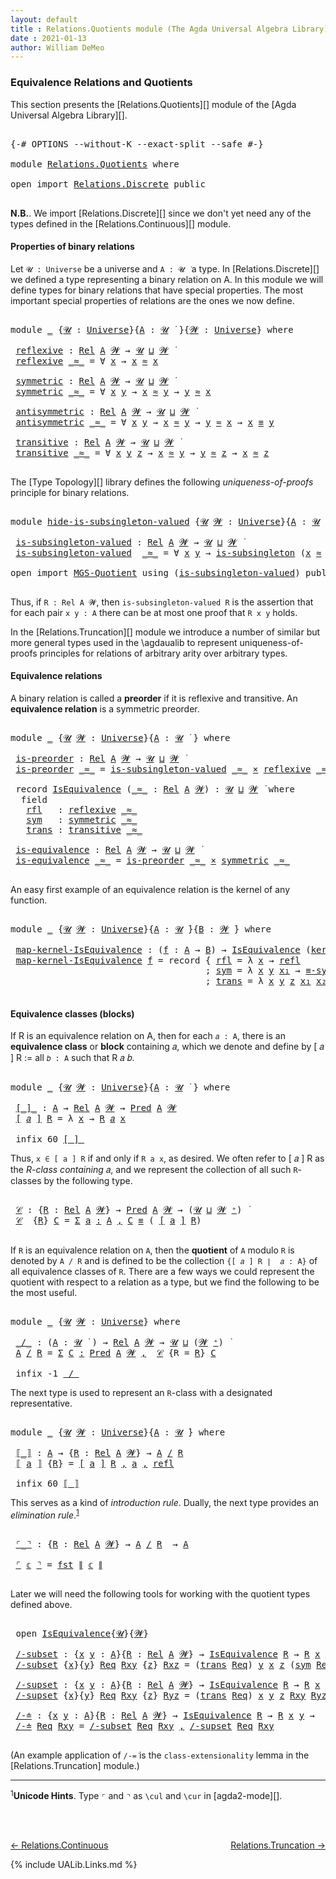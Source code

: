 ```yaml
---
layout: default
title : Relations.Quotients module (The Agda Universal Algebra Library)
date : 2021-01-13
author: William DeMeo
---
```


### <a id="equivalence-relations-and-quotients">Equivalence Relations and Quotients</a>

This section presents the [Relations.Quotients][] module of the [Agda Universal Algebra Library][].

<pre class="Agda">

<a id="342" class="Symbol">{-#</a> <a id="346" class="Keyword">OPTIONS</a> <a id="354" class="Pragma">--without-K</a> <a id="366" class="Pragma">--exact-split</a> <a id="380" class="Pragma">--safe</a> <a id="387" class="Symbol">#-}</a>

<a id="392" class="Keyword">module</a> <a id="399" href="Relations.Quotients.html" class="Module">Relations.Quotients</a> <a id="419" class="Keyword">where</a>

<a id="426" class="Keyword">open</a> <a id="431" class="Keyword">import</a> <a id="438" href="Relations.Discrete.html" class="Module">Relations.Discrete</a> <a id="457" class="Keyword">public</a>

</pre>

**N.B.**. We import [Relations.Discrete][] since we don't yet need any of the types defined in the [Relations.Continuous][] module.


#### <a id="properties-of-binary-relations">Properties of binary relations</a>

Let `𝓤 : Universe` be a universe and `A : 𝓤 ̇` a type.  In [Relations.Discrete][] we defined a type representing a binary relation on A.  In this module we will define types for binary relations that have special properties. The most important special properties of relations are the ones we now define.

<pre class="Agda">

<a id="1010" class="Keyword">module</a> <a id="1017" href="Relations.Quotients.html#1017" class="Module">_</a> <a id="1019" class="Symbol">{</a><a id="1020" href="Relations.Quotients.html#1020" class="Bound">𝓤</a> <a id="1022" class="Symbol">:</a> <a id="1024" href="Agda.Primitive.html#423" class="Postulate">Universe</a><a id="1032" class="Symbol">}{</a><a id="1034" href="Relations.Quotients.html#1034" class="Bound">A</a> <a id="1036" class="Symbol">:</a> <a id="1038" href="Relations.Quotients.html#1020" class="Bound">𝓤</a> <a id="1040" href="Universes.html#403" class="Function Operator">̇</a> <a id="1042" class="Symbol">}{</a><a id="1044" href="Relations.Quotients.html#1044" class="Bound">𝓦</a> <a id="1046" class="Symbol">:</a> <a id="1048" href="Agda.Primitive.html#423" class="Postulate">Universe</a><a id="1056" class="Symbol">}</a> <a id="1058" class="Keyword">where</a>

 <a id="1066" href="Relations.Quotients.html#1066" class="Function">reflexive</a> <a id="1076" class="Symbol">:</a> <a id="1078" href="Relations.Discrete.html#6780" class="Function">Rel</a> <a id="1082" href="Relations.Quotients.html#1034" class="Bound">A</a> <a id="1084" href="Relations.Quotients.html#1044" class="Bound">𝓦</a> <a id="1086" class="Symbol">→</a> <a id="1088" href="Relations.Quotients.html#1020" class="Bound">𝓤</a> <a id="1090" href="Agda.Primitive.html#636" class="Primitive Operator">⊔</a> <a id="1092" href="Relations.Quotients.html#1044" class="Bound">𝓦</a> <a id="1094" href="Universes.html#403" class="Function Operator">̇</a>
 <a id="1097" href="Relations.Quotients.html#1066" class="Function">reflexive</a> <a id="1107" href="Relations.Quotients.html#1107" class="Bound Operator">_≈_</a> <a id="1111" class="Symbol">=</a> <a id="1113" class="Symbol">∀</a> <a id="1115" href="Relations.Quotients.html#1115" class="Bound">x</a> <a id="1117" class="Symbol">→</a> <a id="1119" href="Relations.Quotients.html#1115" class="Bound">x</a> <a id="1121" href="Relations.Quotients.html#1107" class="Bound Operator">≈</a> <a id="1123" href="Relations.Quotients.html#1115" class="Bound">x</a>

 <a id="1127" href="Relations.Quotients.html#1127" class="Function">symmetric</a> <a id="1137" class="Symbol">:</a> <a id="1139" href="Relations.Discrete.html#6780" class="Function">Rel</a> <a id="1143" href="Relations.Quotients.html#1034" class="Bound">A</a> <a id="1145" href="Relations.Quotients.html#1044" class="Bound">𝓦</a> <a id="1147" class="Symbol">→</a> <a id="1149" href="Relations.Quotients.html#1020" class="Bound">𝓤</a> <a id="1151" href="Agda.Primitive.html#636" class="Primitive Operator">⊔</a> <a id="1153" href="Relations.Quotients.html#1044" class="Bound">𝓦</a> <a id="1155" href="Universes.html#403" class="Function Operator">̇</a>
 <a id="1158" href="Relations.Quotients.html#1127" class="Function">symmetric</a> <a id="1168" href="Relations.Quotients.html#1168" class="Bound Operator">_≈_</a> <a id="1172" class="Symbol">=</a> <a id="1174" class="Symbol">∀</a> <a id="1176" href="Relations.Quotients.html#1176" class="Bound">x</a> <a id="1178" href="Relations.Quotients.html#1178" class="Bound">y</a> <a id="1180" class="Symbol">→</a> <a id="1182" href="Relations.Quotients.html#1176" class="Bound">x</a> <a id="1184" href="Relations.Quotients.html#1168" class="Bound Operator">≈</a> <a id="1186" href="Relations.Quotients.html#1178" class="Bound">y</a> <a id="1188" class="Symbol">→</a> <a id="1190" href="Relations.Quotients.html#1178" class="Bound">y</a> <a id="1192" href="Relations.Quotients.html#1168" class="Bound Operator">≈</a> <a id="1194" href="Relations.Quotients.html#1176" class="Bound">x</a>

 <a id="1198" href="Relations.Quotients.html#1198" class="Function">antisymmetric</a> <a id="1212" class="Symbol">:</a> <a id="1214" href="Relations.Discrete.html#6780" class="Function">Rel</a> <a id="1218" href="Relations.Quotients.html#1034" class="Bound">A</a> <a id="1220" href="Relations.Quotients.html#1044" class="Bound">𝓦</a> <a id="1222" class="Symbol">→</a> <a id="1224" href="Relations.Quotients.html#1020" class="Bound">𝓤</a> <a id="1226" href="Agda.Primitive.html#636" class="Primitive Operator">⊔</a> <a id="1228" href="Relations.Quotients.html#1044" class="Bound">𝓦</a> <a id="1230" href="Universes.html#403" class="Function Operator">̇</a>
 <a id="1233" href="Relations.Quotients.html#1198" class="Function">antisymmetric</a> <a id="1247" href="Relations.Quotients.html#1247" class="Bound Operator">_≈_</a> <a id="1251" class="Symbol">=</a> <a id="1253" class="Symbol">∀</a> <a id="1255" href="Relations.Quotients.html#1255" class="Bound">x</a> <a id="1257" href="Relations.Quotients.html#1257" class="Bound">y</a> <a id="1259" class="Symbol">→</a> <a id="1261" href="Relations.Quotients.html#1255" class="Bound">x</a> <a id="1263" href="Relations.Quotients.html#1247" class="Bound Operator">≈</a> <a id="1265" href="Relations.Quotients.html#1257" class="Bound">y</a> <a id="1267" class="Symbol">→</a> <a id="1269" href="Relations.Quotients.html#1257" class="Bound">y</a> <a id="1271" href="Relations.Quotients.html#1247" class="Bound Operator">≈</a> <a id="1273" href="Relations.Quotients.html#1255" class="Bound">x</a> <a id="1275" class="Symbol">→</a> <a id="1277" href="Relations.Quotients.html#1255" class="Bound">x</a> <a id="1279" href="Overture.Equality.html#2389" class="Datatype Operator">≡</a> <a id="1281" href="Relations.Quotients.html#1257" class="Bound">y</a>

 <a id="1285" href="Relations.Quotients.html#1285" class="Function">transitive</a> <a id="1296" class="Symbol">:</a> <a id="1298" href="Relations.Discrete.html#6780" class="Function">Rel</a> <a id="1302" href="Relations.Quotients.html#1034" class="Bound">A</a> <a id="1304" href="Relations.Quotients.html#1044" class="Bound">𝓦</a> <a id="1306" class="Symbol">→</a> <a id="1308" href="Relations.Quotients.html#1020" class="Bound">𝓤</a> <a id="1310" href="Agda.Primitive.html#636" class="Primitive Operator">⊔</a> <a id="1312" href="Relations.Quotients.html#1044" class="Bound">𝓦</a> <a id="1314" href="Universes.html#403" class="Function Operator">̇</a>
 <a id="1317" href="Relations.Quotients.html#1285" class="Function">transitive</a> <a id="1328" href="Relations.Quotients.html#1328" class="Bound Operator">_≈_</a> <a id="1332" class="Symbol">=</a> <a id="1334" class="Symbol">∀</a> <a id="1336" href="Relations.Quotients.html#1336" class="Bound">x</a> <a id="1338" href="Relations.Quotients.html#1338" class="Bound">y</a> <a id="1340" href="Relations.Quotients.html#1340" class="Bound">z</a> <a id="1342" class="Symbol">→</a> <a id="1344" href="Relations.Quotients.html#1336" class="Bound">x</a> <a id="1346" href="Relations.Quotients.html#1328" class="Bound Operator">≈</a> <a id="1348" href="Relations.Quotients.html#1338" class="Bound">y</a> <a id="1350" class="Symbol">→</a> <a id="1352" href="Relations.Quotients.html#1338" class="Bound">y</a> <a id="1354" href="Relations.Quotients.html#1328" class="Bound Operator">≈</a> <a id="1356" href="Relations.Quotients.html#1340" class="Bound">z</a> <a id="1358" class="Symbol">→</a> <a id="1360" href="Relations.Quotients.html#1336" class="Bound">x</a> <a id="1362" href="Relations.Quotients.html#1328" class="Bound Operator">≈</a> <a id="1364" href="Relations.Quotients.html#1340" class="Bound">z</a>

</pre>

The [Type Topology][] library defines the following *uniqueness-of-proofs* principle for binary relations.

<pre class="Agda">

<a id="1501" class="Keyword">module</a> <a id="hide-is-subsingleton-valued"></a><a id="1508" href="Relations.Quotients.html#1508" class="Module">hide-is-subsingleton-valued</a> <a id="1536" class="Symbol">{</a><a id="1537" href="Relations.Quotients.html#1537" class="Bound">𝓤</a> <a id="1539" href="Relations.Quotients.html#1539" class="Bound">𝓦</a> <a id="1541" class="Symbol">:</a> <a id="1543" href="Agda.Primitive.html#423" class="Postulate">Universe</a><a id="1551" class="Symbol">}{</a><a id="1553" href="Relations.Quotients.html#1553" class="Bound">A</a> <a id="1555" class="Symbol">:</a> <a id="1557" href="Relations.Quotients.html#1537" class="Bound">𝓤</a> <a id="1559" href="Universes.html#403" class="Function Operator">̇</a> <a id="1561" class="Symbol">}</a> <a id="1563" class="Keyword">where</a>

 <a id="hide-is-subsingleton-valued.is-subsingleton-valued"></a><a id="1571" href="Relations.Quotients.html#1571" class="Function">is-subsingleton-valued</a> <a id="1594" class="Symbol">:</a> <a id="1596" href="Relations.Discrete.html#6780" class="Function">Rel</a> <a id="1600" href="Relations.Quotients.html#1553" class="Bound">A</a> <a id="1602" href="Relations.Quotients.html#1539" class="Bound">𝓦</a> <a id="1604" class="Symbol">→</a> <a id="1606" href="Relations.Quotients.html#1537" class="Bound">𝓤</a> <a id="1608" href="Agda.Primitive.html#636" class="Primitive Operator">⊔</a> <a id="1610" href="Relations.Quotients.html#1539" class="Bound">𝓦</a> <a id="1612" href="Universes.html#403" class="Function Operator">̇</a>
 <a id="1615" href="Relations.Quotients.html#1571" class="Function">is-subsingleton-valued</a>  <a id="1639" href="Relations.Quotients.html#1639" class="Bound Operator">_≈_</a> <a id="1643" class="Symbol">=</a> <a id="1645" class="Symbol">∀</a> <a id="1647" href="Relations.Quotients.html#1647" class="Bound">x</a> <a id="1649" href="Relations.Quotients.html#1649" class="Bound">y</a> <a id="1651" class="Symbol">→</a> <a id="1653" href="MGS-Basic-UF.html#743" class="Function">is-subsingleton</a> <a id="1669" class="Symbol">(</a><a id="1670" href="Relations.Quotients.html#1647" class="Bound">x</a> <a id="1672" href="Relations.Quotients.html#1639" class="Bound Operator">≈</a> <a id="1674" href="Relations.Quotients.html#1649" class="Bound">y</a><a id="1675" class="Symbol">)</a>

<a id="1678" class="Keyword">open</a> <a id="1683" class="Keyword">import</a> <a id="1690" href="MGS-Quotient.html" class="Module">MGS-Quotient</a> <a id="1703" class="Keyword">using</a> <a id="1709" class="Symbol">(</a><a id="1710" href="MGS-Quotient.html#398" class="Function">is-subsingleton-valued</a><a id="1732" class="Symbol">)</a> <a id="1734" class="Keyword">public</a>

</pre>

Thus, if `R : Rel A 𝓦`, then `is-subsingleton-valued R` is the assertion that for each pair `x y : A` there can be at most one proof that `R x y` holds.

In the [Relations.Truncation][] module we introduce a number of similar but more general types used in the \agdaualib to represent uniqueness-of-proofs principles for relations of arbitrary arity over arbitrary types.


#### <a id="equivalence-classes">Equivalence relations</a>

A binary relation is called a **preorder** if it is reflexive and transitive. An **equivalence relation** is a symmetric preorder.


<pre class="Agda">

<a id="2335" class="Keyword">module</a> <a id="2342" href="Relations.Quotients.html#2342" class="Module">_</a> <a id="2344" class="Symbol">{</a><a id="2345" href="Relations.Quotients.html#2345" class="Bound">𝓤</a> <a id="2347" href="Relations.Quotients.html#2347" class="Bound">𝓦</a> <a id="2349" class="Symbol">:</a> <a id="2351" href="Agda.Primitive.html#423" class="Postulate">Universe</a><a id="2359" class="Symbol">}{</a><a id="2361" href="Relations.Quotients.html#2361" class="Bound">A</a> <a id="2363" class="Symbol">:</a> <a id="2365" href="Relations.Quotients.html#2345" class="Bound">𝓤</a> <a id="2367" href="Universes.html#403" class="Function Operator">̇</a> <a id="2369" class="Symbol">}</a> <a id="2371" class="Keyword">where</a>

 <a id="2379" href="Relations.Quotients.html#2379" class="Function">is-preorder</a> <a id="2391" class="Symbol">:</a> <a id="2393" href="Relations.Discrete.html#6780" class="Function">Rel</a> <a id="2397" href="Relations.Quotients.html#2361" class="Bound">A</a> <a id="2399" href="Relations.Quotients.html#2347" class="Bound">𝓦</a> <a id="2401" class="Symbol">→</a> <a id="2403" href="Relations.Quotients.html#2345" class="Bound">𝓤</a> <a id="2405" href="Agda.Primitive.html#636" class="Primitive Operator">⊔</a> <a id="2407" href="Relations.Quotients.html#2347" class="Bound">𝓦</a> <a id="2409" href="Universes.html#403" class="Function Operator">̇</a>
 <a id="2412" href="Relations.Quotients.html#2379" class="Function">is-preorder</a> <a id="2424" href="Relations.Quotients.html#2424" class="Bound Operator">_≈_</a> <a id="2428" class="Symbol">=</a> <a id="2430" href="MGS-Quotient.html#398" class="Function">is-subsingleton-valued</a> <a id="2453" href="Relations.Quotients.html#2424" class="Bound Operator">_≈_</a> <a id="2457" href="MGS-MLTT.html#3515" class="Function Operator">×</a> <a id="2459" href="Relations.Quotients.html#1066" class="Function">reflexive</a> <a id="2469" href="Relations.Quotients.html#2424" class="Bound Operator">_≈_</a> <a id="2473" href="MGS-MLTT.html#3515" class="Function Operator">×</a> <a id="2475" href="Relations.Quotients.html#1285" class="Function">transitive</a> <a id="2486" href="Relations.Quotients.html#2424" class="Bound Operator">_≈_</a>

 <a id="2492" class="Keyword">record</a> <a id="2499" href="Relations.Quotients.html#2499" class="Record">IsEquivalence</a> <a id="2513" class="Symbol">(</a><a id="2514" href="Relations.Quotients.html#2514" class="Bound Operator">_≈_</a> <a id="2518" class="Symbol">:</a> <a id="2520" href="Relations.Discrete.html#6780" class="Function">Rel</a> <a id="2524" href="Relations.Quotients.html#2361" class="Bound">A</a> <a id="2526" href="Relations.Quotients.html#2347" class="Bound">𝓦</a><a id="2527" class="Symbol">)</a> <a id="2529" class="Symbol">:</a> <a id="2531" href="Relations.Quotients.html#2345" class="Bound">𝓤</a> <a id="2533" href="Agda.Primitive.html#636" class="Primitive Operator">⊔</a> <a id="2535" href="Relations.Quotients.html#2347" class="Bound">𝓦</a> <a id="2537" href="Universes.html#403" class="Function Operator">̇</a> <a id="2539" class="Keyword">where</a>
  <a id="2547" class="Keyword">field</a>
   <a id="2556" href="Relations.Quotients.html#2556" class="Field">rfl</a>   <a id="2562" class="Symbol">:</a> <a id="2564" href="Relations.Quotients.html#1066" class="Function">reflexive</a> <a id="2574" href="Relations.Quotients.html#2514" class="Bound Operator">_≈_</a>
   <a id="2581" href="Relations.Quotients.html#2581" class="Field">sym</a>   <a id="2587" class="Symbol">:</a> <a id="2589" href="Relations.Quotients.html#1127" class="Function">symmetric</a> <a id="2599" href="Relations.Quotients.html#2514" class="Bound Operator">_≈_</a>
   <a id="2606" href="Relations.Quotients.html#2606" class="Field">trans</a> <a id="2612" class="Symbol">:</a> <a id="2614" href="Relations.Quotients.html#1285" class="Function">transitive</a> <a id="2625" href="Relations.Quotients.html#2514" class="Bound Operator">_≈_</a>

 <a id="2631" href="Relations.Quotients.html#2631" class="Function">is-equivalence</a> <a id="2646" class="Symbol">:</a> <a id="2648" href="Relations.Discrete.html#6780" class="Function">Rel</a> <a id="2652" href="Relations.Quotients.html#2361" class="Bound">A</a> <a id="2654" href="Relations.Quotients.html#2347" class="Bound">𝓦</a> <a id="2656" class="Symbol">→</a> <a id="2658" href="Relations.Quotients.html#2345" class="Bound">𝓤</a> <a id="2660" href="Agda.Primitive.html#636" class="Primitive Operator">⊔</a> <a id="2662" href="Relations.Quotients.html#2347" class="Bound">𝓦</a> <a id="2664" href="Universes.html#403" class="Function Operator">̇</a>
 <a id="2667" href="Relations.Quotients.html#2631" class="Function">is-equivalence</a> <a id="2682" href="Relations.Quotients.html#2682" class="Bound Operator">_≈_</a> <a id="2686" class="Symbol">=</a> <a id="2688" href="Relations.Quotients.html#2379" class="Function">is-preorder</a> <a id="2700" href="Relations.Quotients.html#2682" class="Bound Operator">_≈_</a> <a id="2704" href="MGS-MLTT.html#3515" class="Function Operator">×</a> <a id="2706" href="Relations.Quotients.html#1127" class="Function">symmetric</a> <a id="2716" href="Relations.Quotients.html#2682" class="Bound Operator">_≈_</a>

</pre>

An easy first example of an equivalence relation is the kernel of any function.

<pre class="Agda">

<a id="2828" class="Keyword">module</a> <a id="2835" href="Relations.Quotients.html#2835" class="Module">_</a> <a id="2837" class="Symbol">{</a><a id="2838" href="Relations.Quotients.html#2838" class="Bound">𝓤</a> <a id="2840" href="Relations.Quotients.html#2840" class="Bound">𝓦</a> <a id="2842" class="Symbol">:</a> <a id="2844" href="Agda.Primitive.html#423" class="Postulate">Universe</a><a id="2852" class="Symbol">}{</a><a id="2854" href="Relations.Quotients.html#2854" class="Bound">A</a> <a id="2856" class="Symbol">:</a> <a id="2858" href="Relations.Quotients.html#2838" class="Bound">𝓤</a> <a id="2860" href="Universes.html#403" class="Function Operator">̇</a><a id="2861" class="Symbol">}{</a><a id="2863" href="Relations.Quotients.html#2863" class="Bound">B</a> <a id="2865" class="Symbol">:</a> <a id="2867" href="Relations.Quotients.html#2840" class="Bound">𝓦</a> <a id="2869" href="Universes.html#403" class="Function Operator">̇</a><a id="2870" class="Symbol">}</a> <a id="2872" class="Keyword">where</a>

 <a id="2880" href="Relations.Quotients.html#2880" class="Function">map-kernel-IsEquivalence</a> <a id="2905" class="Symbol">:</a> <a id="2907" class="Symbol">(</a><a id="2908" href="Relations.Quotients.html#2908" class="Bound">f</a> <a id="2910" class="Symbol">:</a> <a id="2912" href="Relations.Quotients.html#2854" class="Bound">A</a> <a id="2914" class="Symbol">→</a> <a id="2916" href="Relations.Quotients.html#2863" class="Bound">B</a><a id="2917" class="Symbol">)</a> <a id="2919" class="Symbol">→</a> <a id="2921" href="Relations.Quotients.html#2499" class="Record">IsEquivalence</a> <a id="2935" class="Symbol">(</a><a id="2936" href="Relations.Discrete.html#7332" class="Function">ker</a><a id="2939" class="Symbol">{</a><a id="2940" href="Relations.Quotients.html#2838" class="Bound">𝓤</a><a id="2941" class="Symbol">}{</a><a id="2943" href="Relations.Quotients.html#2840" class="Bound">𝓦</a><a id="2944" class="Symbol">}</a> <a id="2946" href="Relations.Quotients.html#2908" class="Bound">f</a><a id="2947" class="Symbol">)</a>
 <a id="2950" href="Relations.Quotients.html#2880" class="Function">map-kernel-IsEquivalence</a> <a id="2975" href="Relations.Quotients.html#2975" class="Bound">f</a> <a id="2977" class="Symbol">=</a> <a id="2979" class="Keyword">record</a> <a id="2986" class="Symbol">{</a> <a id="2988" href="Relations.Quotients.html#2556" class="Field">rfl</a> <a id="2992" class="Symbol">=</a> <a id="2994" class="Symbol">λ</a> <a id="2996" href="Relations.Quotients.html#2996" class="Bound">x</a> <a id="2998" class="Symbol">→</a> <a id="3000" href="Identity-Type.html#162" class="InductiveConstructor">refl</a>
                                     <a id="3042" class="Symbol">;</a> <a id="3044" href="Relations.Quotients.html#2581" class="Field">sym</a> <a id="3048" class="Symbol">=</a> <a id="3050" class="Symbol">λ</a> <a id="3052" href="Relations.Quotients.html#3052" class="Bound">x</a> <a id="3054" href="Relations.Quotients.html#3054" class="Bound">y</a> <a id="3056" href="Relations.Quotients.html#3056" class="Bound">x₁</a> <a id="3059" class="Symbol">→</a> <a id="3061" href="Overture.Equality.html#2943" class="Function">≡-sym</a><a id="3066" class="Symbol">{</a><a id="3067" href="Relations.Quotients.html#2840" class="Bound">𝓦</a><a id="3068" class="Symbol">}</a> <a id="3070" href="Relations.Quotients.html#3056" class="Bound">x₁</a>
                                     <a id="3110" class="Symbol">;</a> <a id="3112" href="Relations.Quotients.html#2606" class="Field">trans</a> <a id="3118" class="Symbol">=</a> <a id="3120" class="Symbol">λ</a> <a id="3122" href="Relations.Quotients.html#3122" class="Bound">x</a> <a id="3124" href="Relations.Quotients.html#3124" class="Bound">y</a> <a id="3126" href="Relations.Quotients.html#3126" class="Bound">z</a> <a id="3128" href="Relations.Quotients.html#3128" class="Bound">x₁</a> <a id="3131" href="Relations.Quotients.html#3131" class="Bound">x₂</a> <a id="3134" class="Symbol">→</a> <a id="3136" href="Overture.Equality.html#3102" class="Function">≡-trans</a> <a id="3144" href="Relations.Quotients.html#3128" class="Bound">x₁</a> <a id="3147" href="Relations.Quotients.html#3131" class="Bound">x₂</a> <a id="3150" class="Symbol">}</a>

</pre>




#### <a id="equivalence-classes">Equivalence classes (blocks)</a>

If R is an equivalence relation on A, then for each `𝑎 : A`, there is an **equivalence class** or **block** containing 𝑎, which we denote and define by [ 𝑎 ] R := all `𝑏 : A` such that R 𝑎 𝑏.

<pre class="Agda">

<a id="3442" class="Keyword">module</a> <a id="3449" href="Relations.Quotients.html#3449" class="Module">_</a> <a id="3451" class="Symbol">{</a><a id="3452" href="Relations.Quotients.html#3452" class="Bound">𝓤</a> <a id="3454" href="Relations.Quotients.html#3454" class="Bound">𝓦</a> <a id="3456" class="Symbol">:</a> <a id="3458" href="Agda.Primitive.html#423" class="Postulate">Universe</a><a id="3466" class="Symbol">}{</a><a id="3468" href="Relations.Quotients.html#3468" class="Bound">A</a> <a id="3470" class="Symbol">:</a> <a id="3472" href="Relations.Quotients.html#3452" class="Bound">𝓤</a> <a id="3474" href="Universes.html#403" class="Function Operator">̇</a> <a id="3476" class="Symbol">}</a> <a id="3478" class="Keyword">where</a>

 <a id="3486" href="Relations.Quotients.html#3486" class="Function Operator">[_]_</a> <a id="3491" class="Symbol">:</a> <a id="3493" href="Relations.Quotients.html#3468" class="Bound">A</a> <a id="3495" class="Symbol">→</a> <a id="3497" href="Relations.Discrete.html#6780" class="Function">Rel</a> <a id="3501" href="Relations.Quotients.html#3468" class="Bound">A</a> <a id="3503" href="Relations.Quotients.html#3454" class="Bound">𝓦</a> <a id="3505" class="Symbol">→</a> <a id="3507" href="Relations.Discrete.html#1534" class="Function">Pred</a> <a id="3512" href="Relations.Quotients.html#3468" class="Bound">A</a> <a id="3514" href="Relations.Quotients.html#3454" class="Bound">𝓦</a>
 <a id="3517" href="Relations.Quotients.html#3486" class="Function Operator">[</a> <a id="3519" href="Relations.Quotients.html#3519" class="Bound">𝑎</a> <a id="3521" href="Relations.Quotients.html#3486" class="Function Operator">]</a> <a id="3523" href="Relations.Quotients.html#3523" class="Bound">R</a> <a id="3525" class="Symbol">=</a> <a id="3527" class="Symbol">λ</a> <a id="3529" href="Relations.Quotients.html#3529" class="Bound">x</a> <a id="3531" class="Symbol">→</a> <a id="3533" href="Relations.Quotients.html#3523" class="Bound">R</a> <a id="3535" href="Relations.Quotients.html#3519" class="Bound">𝑎</a> <a id="3537" href="Relations.Quotients.html#3529" class="Bound">x</a>

 <a id="3541" class="Keyword">infix</a> <a id="3547" class="Number">60</a> <a id="3550" href="Relations.Quotients.html#3486" class="Function Operator">[_]_</a>
</pre>

Thus, `x ∈ [ a ] R` if and only if `R a x`, as desired.  We often refer to [ 𝑎 ] R as the *R-class containing* 𝑎, and we represent the collection of all such `R`-classes by the following type.

<pre class="Agda">

 <a id="3776" href="Relations.Quotients.html#3776" class="Function">𝒞</a> <a id="3778" class="Symbol">:</a> <a id="3780" class="Symbol">{</a><a id="3781" href="Relations.Quotients.html#3781" class="Bound">R</a> <a id="3783" class="Symbol">:</a> <a id="3785" href="Relations.Discrete.html#6780" class="Function">Rel</a> <a id="3789" href="Relations.Quotients.html#3468" class="Bound">A</a> <a id="3791" href="Relations.Quotients.html#3454" class="Bound">𝓦</a><a id="3792" class="Symbol">}</a> <a id="3794" class="Symbol">→</a> <a id="3796" href="Relations.Discrete.html#1534" class="Function">Pred</a> <a id="3801" href="Relations.Quotients.html#3468" class="Bound">A</a> <a id="3803" href="Relations.Quotients.html#3454" class="Bound">𝓦</a> <a id="3805" class="Symbol">→</a> <a id="3807" class="Symbol">(</a><a id="3808" href="Relations.Quotients.html#3452" class="Bound">𝓤</a> <a id="3810" href="Agda.Primitive.html#636" class="Primitive Operator">⊔</a> <a id="3812" href="Relations.Quotients.html#3454" class="Bound">𝓦</a> <a id="3814" href="Agda.Primitive.html#606" class="Primitive Operator">⁺</a><a id="3815" class="Symbol">)</a> <a id="3817" href="Universes.html#403" class="Function Operator">̇</a>
 <a id="3820" href="Relations.Quotients.html#3776" class="Function">𝒞</a>  <a id="3823" class="Symbol">{</a><a id="3824" href="Relations.Quotients.html#3824" class="Bound">R</a><a id="3825" class="Symbol">}</a> <a id="3827" href="Relations.Quotients.html#3827" class="Bound">C</a> <a id="3829" class="Symbol">=</a> <a id="3831" href="MGS-MLTT.html#3074" class="Function">Σ</a> <a id="3833" href="Relations.Quotients.html#3833" class="Bound">a</a> <a id="3835" href="MGS-MLTT.html#3074" class="Function">꞉</a> <a id="3837" href="Relations.Quotients.html#3468" class="Bound">A</a> <a id="3839" href="MGS-MLTT.html#3074" class="Function">,</a> <a id="3841" href="Relations.Quotients.html#3827" class="Bound">C</a> <a id="3843" href="Overture.Equality.html#2389" class="Datatype Operator">≡</a> <a id="3845" class="Symbol">(</a> <a id="3847" href="Relations.Quotients.html#3486" class="Function Operator">[</a> <a id="3849" href="Relations.Quotients.html#3833" class="Bound">a</a> <a id="3851" href="Relations.Quotients.html#3486" class="Function Operator">]</a> <a id="3853" href="Relations.Quotients.html#3824" class="Bound">R</a><a id="3854" class="Symbol">)</a>

</pre>

If `R` is an equivalence relation on `A`, then the **quotient** of `A` modulo `R` is denoted by `A / R` and is defined to be the collection `{[ 𝑎 ] R ∣  𝑎 : A}` of all equivalence classes of `R`. There are a few ways we could represent the quotient with respect to a relation as a type, but we find the following to be the most useful.

<pre class="Agda">

<a id="4220" class="Keyword">module</a> <a id="4227" href="Relations.Quotients.html#4227" class="Module">_</a> <a id="4229" class="Symbol">{</a><a id="4230" href="Relations.Quotients.html#4230" class="Bound">𝓤</a> <a id="4232" href="Relations.Quotients.html#4232" class="Bound">𝓦</a> <a id="4234" class="Symbol">:</a> <a id="4236" href="Agda.Primitive.html#423" class="Postulate">Universe</a><a id="4244" class="Symbol">}</a> <a id="4246" class="Keyword">where</a>

 <a id="4254" href="Relations.Quotients.html#4254" class="Function Operator">_/_</a> <a id="4258" class="Symbol">:</a> <a id="4260" class="Symbol">(</a><a id="4261" href="Relations.Quotients.html#4261" class="Bound">A</a> <a id="4263" class="Symbol">:</a> <a id="4265" href="Relations.Quotients.html#4230" class="Bound">𝓤</a> <a id="4267" href="Universes.html#403" class="Function Operator">̇</a> <a id="4269" class="Symbol">)</a> <a id="4271" class="Symbol">→</a> <a id="4273" href="Relations.Discrete.html#6780" class="Function">Rel</a> <a id="4277" href="Relations.Quotients.html#4261" class="Bound">A</a> <a id="4279" href="Relations.Quotients.html#4232" class="Bound">𝓦</a> <a id="4281" class="Symbol">→</a> <a id="4283" href="Relations.Quotients.html#4230" class="Bound">𝓤</a> <a id="4285" href="Agda.Primitive.html#636" class="Primitive Operator">⊔</a> <a id="4287" class="Symbol">(</a><a id="4288" href="Relations.Quotients.html#4232" class="Bound">𝓦</a> <a id="4290" href="Agda.Primitive.html#606" class="Primitive Operator">⁺</a><a id="4291" class="Symbol">)</a> <a id="4293" href="Universes.html#403" class="Function Operator">̇</a>
 <a id="4296" href="Relations.Quotients.html#4296" class="Bound">A</a> <a id="4298" href="Relations.Quotients.html#4254" class="Function Operator">/</a> <a id="4300" href="Relations.Quotients.html#4300" class="Bound">R</a> <a id="4302" class="Symbol">=</a> <a id="4304" href="MGS-MLTT.html#3074" class="Function">Σ</a> <a id="4306" href="Relations.Quotients.html#4306" class="Bound">C</a> <a id="4308" href="MGS-MLTT.html#3074" class="Function">꞉</a> <a id="4310" href="Relations.Discrete.html#1534" class="Function">Pred</a> <a id="4315" href="Relations.Quotients.html#4296" class="Bound">A</a> <a id="4317" href="Relations.Quotients.html#4232" class="Bound">𝓦</a> <a id="4319" href="MGS-MLTT.html#3074" class="Function">,</a>  <a id="4322" href="Relations.Quotients.html#3776" class="Function">𝒞</a> <a id="4324" class="Symbol">{</a><a id="4325" class="Argument">R</a> <a id="4327" class="Symbol">=</a> <a id="4329" href="Relations.Quotients.html#4300" class="Bound">R</a><a id="4330" class="Symbol">}</a> <a id="4332" href="Relations.Quotients.html#4306" class="Bound">C</a>

 <a id="4336" class="Keyword">infix</a> <a id="4342" class="Number">-1</a> <a id="4345" href="Relations.Quotients.html#4254" class="Function Operator">_/_</a>
</pre>

The next type is used to represent an `R`-class with a designated representative.

<pre class="Agda">

<a id="4458" class="Keyword">module</a> <a id="4465" href="Relations.Quotients.html#4465" class="Module">_</a> <a id="4467" class="Symbol">{</a><a id="4468" href="Relations.Quotients.html#4468" class="Bound">𝓤</a> <a id="4470" href="Relations.Quotients.html#4470" class="Bound">𝓦</a> <a id="4472" class="Symbol">:</a> <a id="4474" href="Agda.Primitive.html#423" class="Postulate">Universe</a><a id="4482" class="Symbol">}{</a><a id="4484" href="Relations.Quotients.html#4484" class="Bound">A</a> <a id="4486" class="Symbol">:</a> <a id="4488" href="Relations.Quotients.html#4468" class="Bound">𝓤</a> <a id="4490" href="Universes.html#403" class="Function Operator">̇</a><a id="4491" class="Symbol">}</a> <a id="4493" class="Keyword">where</a>

 <a id="4501" href="Relations.Quotients.html#4501" class="Function Operator">⟦_⟧</a> <a id="4505" class="Symbol">:</a> <a id="4507" href="Relations.Quotients.html#4484" class="Bound">A</a> <a id="4509" class="Symbol">→</a> <a id="4511" class="Symbol">{</a><a id="4512" href="Relations.Quotients.html#4512" class="Bound">R</a> <a id="4514" class="Symbol">:</a> <a id="4516" href="Relations.Discrete.html#6780" class="Function">Rel</a> <a id="4520" href="Relations.Quotients.html#4484" class="Bound">A</a> <a id="4522" href="Relations.Quotients.html#4470" class="Bound">𝓦</a><a id="4523" class="Symbol">}</a> <a id="4525" class="Symbol">→</a> <a id="4527" href="Relations.Quotients.html#4484" class="Bound">A</a> <a id="4529" href="Relations.Quotients.html#4254" class="Function Operator">/</a> <a id="4531" href="Relations.Quotients.html#4512" class="Bound">R</a>
 <a id="4534" href="Relations.Quotients.html#4501" class="Function Operator">⟦</a> <a id="4536" href="Relations.Quotients.html#4536" class="Bound">a</a> <a id="4538" href="Relations.Quotients.html#4501" class="Function Operator">⟧</a> <a id="4540" class="Symbol">{</a><a id="4541" href="Relations.Quotients.html#4541" class="Bound">R</a><a id="4542" class="Symbol">}</a> <a id="4544" class="Symbol">=</a> <a id="4546" href="Relations.Quotients.html#3486" class="Function Operator">[</a> <a id="4548" href="Relations.Quotients.html#4536" class="Bound">a</a> <a id="4550" href="Relations.Quotients.html#3486" class="Function Operator">]</a> <a id="4552" href="Relations.Quotients.html#4541" class="Bound">R</a> <a id="4554" href="Overture.Preliminaries.html#11706" class="InductiveConstructor Operator">,</a> <a id="4556" href="Relations.Quotients.html#4536" class="Bound">a</a> <a id="4558" href="Overture.Preliminaries.html#11706" class="InductiveConstructor Operator">,</a> <a id="4560" href="Identity-Type.html#162" class="InductiveConstructor">refl</a>

 <a id="4567" class="Keyword">infix</a> <a id="4573" class="Number">60</a> <a id="4576" href="Relations.Quotients.html#4501" class="Function Operator">⟦_⟧</a>
</pre>

This serves as a kind of *introduction rule*.  Dually, the next type provides an *elimination rule*.<sup>[1](Relations.Quotients.html#fn1)</sup>

<pre class="Agda">

 <a id="4753" href="Relations.Quotients.html#4753" class="Function Operator">⌜_⌝</a> <a id="4757" class="Symbol">:</a> <a id="4759" class="Symbol">{</a><a id="4760" href="Relations.Quotients.html#4760" class="Bound">R</a> <a id="4762" class="Symbol">:</a> <a id="4764" href="Relations.Discrete.html#6780" class="Function">Rel</a> <a id="4768" href="Relations.Quotients.html#4484" class="Bound">A</a> <a id="4770" href="Relations.Quotients.html#4470" class="Bound">𝓦</a><a id="4771" class="Symbol">}</a> <a id="4773" class="Symbol">→</a> <a id="4775" href="Relations.Quotients.html#4484" class="Bound">A</a> <a id="4777" href="Relations.Quotients.html#4254" class="Function Operator">/</a> <a id="4779" href="Relations.Quotients.html#4760" class="Bound">R</a>  <a id="4782" class="Symbol">→</a> <a id="4784" href="Relations.Quotients.html#4484" class="Bound">A</a>

 <a id="4788" href="Relations.Quotients.html#4753" class="Function Operator">⌜</a> <a id="4790" href="Relations.Quotients.html#4790" class="Bound">𝕔</a> <a id="4792" href="Relations.Quotients.html#4753" class="Function Operator">⌝</a> <a id="4794" class="Symbol">=</a> <a id="4796" href="Overture.Preliminaries.html#12406" class="Function">fst</a> <a id="4800" href="Overture.Preliminaries.html#12454" class="Function Operator">∥</a> <a id="4802" href="Relations.Quotients.html#4790" class="Bound">𝕔</a> <a id="4804" href="Overture.Preliminaries.html#12454" class="Function Operator">∥</a>

</pre>

Later we will need the following tools for working with the quotient types defined above.

<pre class="Agda">

 <a id="4925" class="Keyword">open</a> <a id="4930" href="Relations.Quotients.html#2499" class="Module">IsEquivalence</a><a id="4943" class="Symbol">{</a><a id="4944" href="Relations.Quotients.html#4468" class="Bound">𝓤</a><a id="4945" class="Symbol">}{</a><a id="4947" href="Relations.Quotients.html#4470" class="Bound">𝓦</a><a id="4948" class="Symbol">}</a>

 <a id="4952" href="Relations.Quotients.html#4952" class="Function">/-subset</a> <a id="4961" class="Symbol">:</a> <a id="4963" class="Symbol">{</a><a id="4964" href="Relations.Quotients.html#4964" class="Bound">x</a> <a id="4966" href="Relations.Quotients.html#4966" class="Bound">y</a> <a id="4968" class="Symbol">:</a> <a id="4970" href="Relations.Quotients.html#4484" class="Bound">A</a><a id="4971" class="Symbol">}{</a><a id="4973" href="Relations.Quotients.html#4973" class="Bound">R</a> <a id="4975" class="Symbol">:</a> <a id="4977" href="Relations.Discrete.html#6780" class="Function">Rel</a> <a id="4981" href="Relations.Quotients.html#4484" class="Bound">A</a> <a id="4983" href="Relations.Quotients.html#4470" class="Bound">𝓦</a><a id="4984" class="Symbol">}</a> <a id="4986" class="Symbol">→</a> <a id="4988" href="Relations.Quotients.html#2499" class="Record">IsEquivalence</a> <a id="5002" href="Relations.Quotients.html#4973" class="Bound">R</a> <a id="5004" class="Symbol">→</a> <a id="5006" href="Relations.Quotients.html#4973" class="Bound">R</a> <a id="5008" href="Relations.Quotients.html#4964" class="Bound">x</a> <a id="5010" href="Relations.Quotients.html#4966" class="Bound">y</a> <a id="5012" class="Symbol">→</a>  <a id="5015" href="Relations.Quotients.html#3486" class="Function Operator">[</a> <a id="5017" href="Relations.Quotients.html#4964" class="Bound">x</a> <a id="5019" href="Relations.Quotients.html#3486" class="Function Operator">]</a> <a id="5021" href="Relations.Quotients.html#4973" class="Bound">R</a>  <a id="5024" href="Relations.Discrete.html#2587" class="Function Operator">⊆</a>  <a id="5027" href="Relations.Quotients.html#3486" class="Function Operator">[</a> <a id="5029" href="Relations.Quotients.html#4966" class="Bound">y</a> <a id="5031" href="Relations.Quotients.html#3486" class="Function Operator">]</a> <a id="5033" href="Relations.Quotients.html#4973" class="Bound">R</a>
 <a id="5036" href="Relations.Quotients.html#4952" class="Function">/-subset</a> <a id="5045" class="Symbol">{</a><a id="5046" href="Relations.Quotients.html#5046" class="Bound">x</a><a id="5047" class="Symbol">}{</a><a id="5049" href="Relations.Quotients.html#5049" class="Bound">y</a><a id="5050" class="Symbol">}</a> <a id="5052" href="Relations.Quotients.html#5052" class="Bound">Req</a> <a id="5056" href="Relations.Quotients.html#5056" class="Bound">Rxy</a> <a id="5060" class="Symbol">{</a><a id="5061" href="Relations.Quotients.html#5061" class="Bound">z</a><a id="5062" class="Symbol">}</a> <a id="5064" href="Relations.Quotients.html#5064" class="Bound">Rxz</a> <a id="5068" class="Symbol">=</a> <a id="5070" class="Symbol">(</a><a id="5071" href="Relations.Quotients.html#2606" class="Field">trans</a> <a id="5077" href="Relations.Quotients.html#5052" class="Bound">Req</a><a id="5080" class="Symbol">)</a> <a id="5082" href="Relations.Quotients.html#5049" class="Bound">y</a> <a id="5084" href="Relations.Quotients.html#5046" class="Bound">x</a> <a id="5086" href="Relations.Quotients.html#5061" class="Bound">z</a> <a id="5088" class="Symbol">(</a><a id="5089" href="Relations.Quotients.html#2581" class="Field">sym</a> <a id="5093" href="Relations.Quotients.html#5052" class="Bound">Req</a> <a id="5097" href="Relations.Quotients.html#5046" class="Bound">x</a> <a id="5099" href="Relations.Quotients.html#5049" class="Bound">y</a> <a id="5101" href="Relations.Quotients.html#5056" class="Bound">Rxy</a><a id="5104" class="Symbol">)</a> <a id="5106" href="Relations.Quotients.html#5064" class="Bound">Rxz</a>

 <a id="5112" href="Relations.Quotients.html#5112" class="Function">/-supset</a> <a id="5121" class="Symbol">:</a> <a id="5123" class="Symbol">{</a><a id="5124" href="Relations.Quotients.html#5124" class="Bound">x</a> <a id="5126" href="Relations.Quotients.html#5126" class="Bound">y</a> <a id="5128" class="Symbol">:</a> <a id="5130" href="Relations.Quotients.html#4484" class="Bound">A</a><a id="5131" class="Symbol">}{</a><a id="5133" href="Relations.Quotients.html#5133" class="Bound">R</a> <a id="5135" class="Symbol">:</a> <a id="5137" href="Relations.Discrete.html#6780" class="Function">Rel</a> <a id="5141" href="Relations.Quotients.html#4484" class="Bound">A</a> <a id="5143" href="Relations.Quotients.html#4470" class="Bound">𝓦</a><a id="5144" class="Symbol">}</a> <a id="5146" class="Symbol">→</a> <a id="5148" href="Relations.Quotients.html#2499" class="Record">IsEquivalence</a> <a id="5162" href="Relations.Quotients.html#5133" class="Bound">R</a> <a id="5164" class="Symbol">→</a> <a id="5166" href="Relations.Quotients.html#5133" class="Bound">R</a> <a id="5168" href="Relations.Quotients.html#5124" class="Bound">x</a> <a id="5170" href="Relations.Quotients.html#5126" class="Bound">y</a> <a id="5172" class="Symbol">→</a>  <a id="5175" href="Relations.Quotients.html#3486" class="Function Operator">[</a> <a id="5177" href="Relations.Quotients.html#5126" class="Bound">y</a> <a id="5179" href="Relations.Quotients.html#3486" class="Function Operator">]</a> <a id="5181" href="Relations.Quotients.html#5133" class="Bound">R</a> <a id="5183" href="Relations.Discrete.html#2587" class="Function Operator">⊆</a> <a id="5185" href="Relations.Quotients.html#3486" class="Function Operator">[</a> <a id="5187" href="Relations.Quotients.html#5124" class="Bound">x</a> <a id="5189" href="Relations.Quotients.html#3486" class="Function Operator">]</a> <a id="5191" href="Relations.Quotients.html#5133" class="Bound">R</a>
 <a id="5194" href="Relations.Quotients.html#5112" class="Function">/-supset</a> <a id="5203" class="Symbol">{</a><a id="5204" href="Relations.Quotients.html#5204" class="Bound">x</a><a id="5205" class="Symbol">}{</a><a id="5207" href="Relations.Quotients.html#5207" class="Bound">y</a><a id="5208" class="Symbol">}</a> <a id="5210" href="Relations.Quotients.html#5210" class="Bound">Req</a> <a id="5214" href="Relations.Quotients.html#5214" class="Bound">Rxy</a> <a id="5218" class="Symbol">{</a><a id="5219" href="Relations.Quotients.html#5219" class="Bound">z</a><a id="5220" class="Symbol">}</a> <a id="5222" href="Relations.Quotients.html#5222" class="Bound">Ryz</a> <a id="5226" class="Symbol">=</a> <a id="5228" class="Symbol">(</a><a id="5229" href="Relations.Quotients.html#2606" class="Field">trans</a> <a id="5235" href="Relations.Quotients.html#5210" class="Bound">Req</a><a id="5238" class="Symbol">)</a> <a id="5240" href="Relations.Quotients.html#5204" class="Bound">x</a> <a id="5242" href="Relations.Quotients.html#5207" class="Bound">y</a> <a id="5244" href="Relations.Quotients.html#5219" class="Bound">z</a> <a id="5246" href="Relations.Quotients.html#5214" class="Bound">Rxy</a> <a id="5250" href="Relations.Quotients.html#5222" class="Bound">Ryz</a>

 <a id="5256" href="Relations.Quotients.html#5256" class="Function">/-≐</a> <a id="5260" class="Symbol">:</a> <a id="5262" class="Symbol">{</a><a id="5263" href="Relations.Quotients.html#5263" class="Bound">x</a> <a id="5265" href="Relations.Quotients.html#5265" class="Bound">y</a> <a id="5267" class="Symbol">:</a> <a id="5269" href="Relations.Quotients.html#4484" class="Bound">A</a><a id="5270" class="Symbol">}{</a><a id="5272" href="Relations.Quotients.html#5272" class="Bound">R</a> <a id="5274" class="Symbol">:</a> <a id="5276" href="Relations.Discrete.html#6780" class="Function">Rel</a> <a id="5280" href="Relations.Quotients.html#4484" class="Bound">A</a> <a id="5282" href="Relations.Quotients.html#4470" class="Bound">𝓦</a><a id="5283" class="Symbol">}</a> <a id="5285" class="Symbol">→</a> <a id="5287" href="Relations.Quotients.html#2499" class="Record">IsEquivalence</a> <a id="5301" href="Relations.Quotients.html#5272" class="Bound">R</a> <a id="5303" class="Symbol">→</a> <a id="5305" href="Relations.Quotients.html#5272" class="Bound">R</a> <a id="5307" href="Relations.Quotients.html#5263" class="Bound">x</a> <a id="5309" href="Relations.Quotients.html#5265" class="Bound">y</a> <a id="5311" class="Symbol">→</a>  <a id="5314" href="Relations.Quotients.html#3486" class="Function Operator">[</a> <a id="5316" href="Relations.Quotients.html#5263" class="Bound">x</a> <a id="5318" href="Relations.Quotients.html#3486" class="Function Operator">]</a> <a id="5320" href="Relations.Quotients.html#5272" class="Bound">R</a>  <a id="5323" href="Relations.Discrete.html#3265" class="Function Operator">≐</a>  <a id="5326" href="Relations.Quotients.html#3486" class="Function Operator">[</a> <a id="5328" href="Relations.Quotients.html#5265" class="Bound">y</a> <a id="5330" href="Relations.Quotients.html#3486" class="Function Operator">]</a> <a id="5332" href="Relations.Quotients.html#5272" class="Bound">R</a>
 <a id="5335" href="Relations.Quotients.html#5256" class="Function">/-≐</a> <a id="5339" href="Relations.Quotients.html#5339" class="Bound">Req</a> <a id="5343" href="Relations.Quotients.html#5343" class="Bound">Rxy</a> <a id="5347" class="Symbol">=</a> <a id="5349" href="Relations.Quotients.html#4952" class="Function">/-subset</a> <a id="5358" href="Relations.Quotients.html#5339" class="Bound">Req</a> <a id="5362" href="Relations.Quotients.html#5343" class="Bound">Rxy</a> <a id="5366" href="Overture.Preliminaries.html#11706" class="InductiveConstructor Operator">,</a> <a id="5368" href="Relations.Quotients.html#5112" class="Function">/-supset</a> <a id="5377" href="Relations.Quotients.html#5339" class="Bound">Req</a> <a id="5381" href="Relations.Quotients.html#5343" class="Bound">Rxy</a>

</pre>

(An example application of `/-=̇` is the `class-extensionality` lemma in the [Relations.Truncation] module.)

--------------------------------------

<sup>1</sup><span class="footnote" id="fn1">**Unicode Hints**. Type `⌜` and `⌝` as `\cul` and `\cur` in [agda2-mode][].</span>


<br>
<br>


[← Relations.Continuous](Relations.Continuous.html)
<span style="float:right;">[Relations.Truncation →](Relations.Truncation.html)</span>

{% include UALib.Links.md %}


